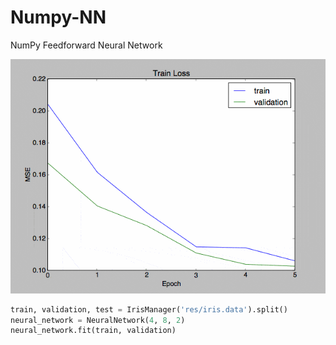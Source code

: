 # Numpy-NN
NumPy Feedforward Neural Network

![neural_network-training](./res/numpy-nn.gif)

```python
train, validation, test = IrisManager('res/iris.data').split()
neural_network = NeuralNetwork(4, 8, 2)
neural_network.fit(train, validation)
```
